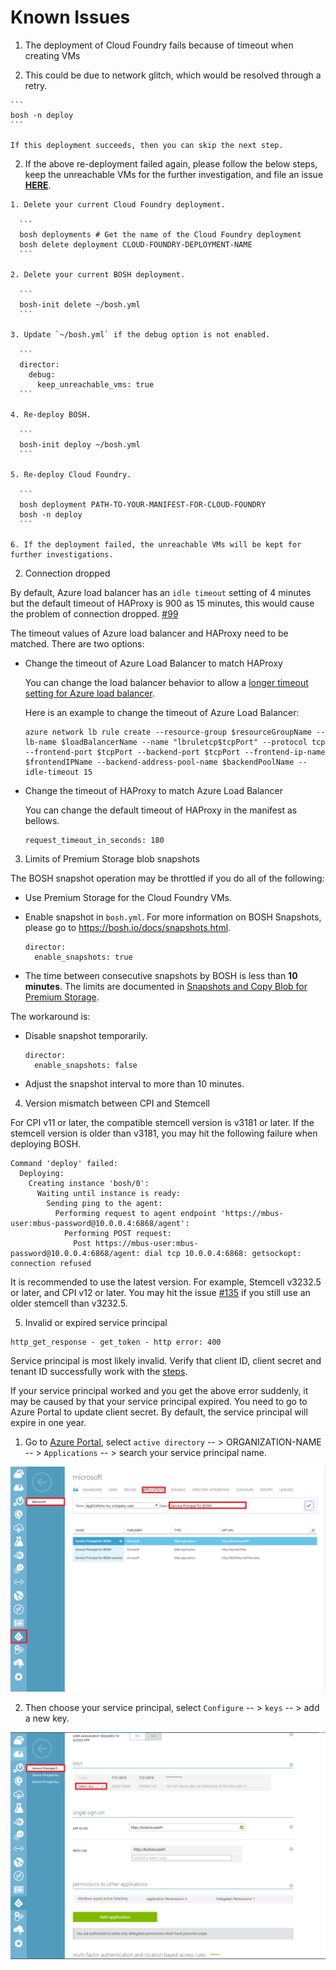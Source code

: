 # Known Issues

1. The deployment of Cloud Foundry fails because of timeout when creating VMs

  1. This could be due to network glitch, which would be resolved through a retry.

    ```
    bosh -n deploy
    ```

    If this deployment succeeds, then you can skip the next step.

  2. If the above re-deployment failed again, please follow the below steps, keep the unreachable VMs for the further investigation, and file an issue [**HERE**](https://github.com/cloudfoundry-incubator/bosh-azure-cpi-release/issues).

    1. Delete your current Cloud Foundry deployment.

      ```
      bosh deployments # Get the name of the Cloud Foundry deployment
      bosh delete deployment CLOUD-FOUNDRY-DEPLOYMENT-NAME
      ```

    2. Delete your current BOSH deployment.

      ```
      bosh-init delete ~/bosh.yml
      ```

    3. Update `~/bosh.yml` if the debug option is not enabled.

      ```
      director:
        debug:
          keep_unreachable_vms: true
      ```

    4. Re-deploy BOSH.

      ```
      bosh-init deploy ~/bosh.yml
      ```

    5. Re-deploy Cloud Foundry.

      ```
      bosh deployment PATH-TO-YOUR-MANIFEST-FOR-CLOUD-FOUNDRY
      bosh -n deploy
      ```

    6. If the deployment failed, the unreachable VMs will be kept for further investigations.

2. Connection dropped

  By default, Azure load balancer has an `idle timeout` setting of 4 minutes but the default timeout of HAProxy is 900 as 15 minutes, this would cause the problem of connection dropped. [#99](https://github.com/cloudfoundry-incubator/bosh-azure-cpi-release/issues/99)

  The timeout values of Azure load balancer and HAProxy need to be matched. There are two options:

  * Change the timeout of Azure Load Balancer to match HAProxy

    You can change the load balancer behavior to allow a [longer timeout setting for Azure load balancer](https://azure.microsoft.com/en-us/documentation/articles/load-balancer-tcp-idle-timeout/).

    Here is an example to change the timeout of Azure Load Balancer:

    ```
    azure network lb rule create --resource-group $resourceGroupName --lb-name $loadBalancerName --name "lbruletcp$tcpPort" --protocol tcp --frontend-port $tcpPort --backend-port $tcpPort --frontend-ip-name $frontendIPName --backend-address-pool-name $backendPoolName --idle-timeout 15
    ```

  * Change the timeout of HAProxy to match Azure Load Balancer

    You can change the default timeout of HAProxy in the manifest as bellows.

    ```
    request_timeout_in_seconds: 180
    ```

3. Limits of Premium Storage blob snapshots

  The BOSH snapshot operation may be throttled if you do all of the following:

  * Use Premium Storage for the Cloud Foundry VMs.

  * Enable snapshot in `bosh.yml`. For more information on BOSH Snapshots, please go to https://bosh.io/docs/snapshots.html.

    ```
    director:
      enable_snapshots: true
    ```

  * The time between consecutive snapshots by BOSH is less than **10 minutes**. The limits are documented in [Snapshots and Copy Blob for Premium Storage](https://azure.microsoft.com/en-us/documentation/articles/storage-premium-storage/#snapshots-and-copy-blob). 

  The workaround is:

  * Disable snapshot temporarily.

    ```
    director:
      enable_snapshots: false
    ```

  * Adjust the snapshot interval to more than 10 minutes.

4. Version mismatch between CPI and Stemcell

  For CPI v11 or later, the compatible stemcell version is v3181 or later. If the stemcell version is older than v3181, you may hit the following failure when deploying BOSH.

  ```
  Command 'deploy' failed:
    Deploying:
      Creating instance 'bosh/0':
        Waiting until instance is ready:
          Sending ping to the agent:
            Performing request to agent endpoint 'https://mbus-user:mbus-password@10.0.0.4:6868/agent':
              Performing POST request:
                Post https://mbus-user:mbus-password@10.0.0.4:6868/agent: dial tcp 10.0.0.4:6868: getsockopt: connection refused
  ```

  It is recommended to use the latest version. For example, Stemcell v3232.5 or later, and CPI v12 or later. You may hit the issue [#135](https://github.com/cloudfoundry-incubator/bosh-azure-cpi-release/issues/135) if you still use an older stemcell than v3232.5.

5. Invalid or expired service principal

  ```
  http_get_response - get_token - http error: 400
  ```

  Service principal is most likely invalid. Verify that client ID, client secret and tenant ID successfully work with the [steps](../get-started/create-service-principal.md#verify-your-service-principal).

  If your service principal worked and you get the above error suddenly, it may be caused by that your service principal expired. You need to go to Azure Portal to update client secret. By default, the service principal will expire in one year.

  1. Go to [Azure Portal](https://manage.windowsazure.com/), select `active directory` -- > ORGANIZATION-NAME -- > `Applications` -- > search your service principal name.

  ![Service Principal on Azure Portal](./service-principal-on-portal.png)

  2. Then choose your service principal, select `Configure` -- > `keys` -- > add a new key.

  ![Add the Client Secret](./add-client-secret.png)
